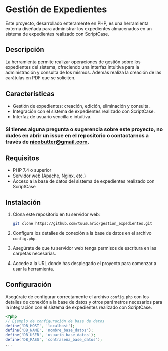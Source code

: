 # Gestión de Expedientes

Este proyecto, desarrollado enteramente en PHP, es una herramienta externa diseñada para administrar los expedientes almacenados en un sistema de expedientes realizado con ScriptCase.

## Descripción

La herramienta permite realizar operaciones de gestión sobre los expedientes del sistema, ofreciendo una interfaz intuitiva para la administración y consulta de los mismos. Además realiza la creación de las carátulas en PDF que se soliciten.

## Características

- Gestión de expedientes: creación, edición, eliminación y consulta.
- Integración con el sistema de expedientes realizado con ScriptCase.
- Interfaz de usuario sencilla e intuitiva.

### Si tienes alguna pregunta o sugerencia sobre este proyecto, no dudes en abrir un issue en el repositorio o contactarnos a través de nicobutter@gmail.com.


## Requisitos

- PHP 7.4 o superior
- Servidor web (Apache, Nginx, etc.)
- Acceso a la base de datos del sistema de expedientes realizado con ScriptCase

## Instalación

1. Clona este repositorio en tu servidor web:

    ```bash
    git clone https://github.com/tuusuario/gestion_expedientes.git
    ```

2. Configura los detalles de conexión a la base de datos en el archivo `config.php`.

3. Asegúrate de que tu servidor web tenga permisos de escritura en las carpetas necesarias.

4. Accede a la URL donde has desplegado el proyecto para comenzar a usar la herramienta.

## Configuración

Asegúrate de configurar correctamente el archivo `config.php` con los detalles de conexión a la base de datos y otros parámetros necesarios para la integración con el sistema de expedientes realizado con ScriptCase.

```php
<?php
// Ejemplo de configuración de base de datos
define('DB_HOST', 'localhost');
define('DB_NAME', 'nombre_base_datos');
define('DB_USER', 'usuario_base_datos');
define('DB_PASS', 'contraseña_base_datos');
...

